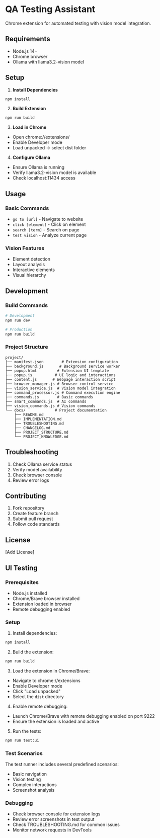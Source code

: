 # QA Testing Assistant

Chrome extension for automated testing with vision model integration.

## Requirements

- Node.js 14+
- Chrome browser
- Ollama with llama3.2-vision model

## Setup

1. **Install Dependencies**
```bash
npm install
```

2. **Build Extension**
```bash
npm run build
```

3. **Load in Chrome**
- Open chrome://extensions/
- Enable Developer mode
- Load unpacked -> select dist folder

4. **Configure Ollama**
- Ensure Ollama is running
- Verify llama3.2-vision model is available
- Check localhost:11434 access

## Usage

### Basic Commands
- `go to [url]` - Navigate to website
- `click [element]` - Click on element
- `search [term]` - Search on page
- `test vision` - Analyze current page

### Vision Features
- Element detection
- Layout analysis
- Interactive elements
- Visual hierarchy

## Development

### Build Commands
```bash
# Development
npm run dev

# Production
npm run build
```

### Project Structure
```
project/
├── manifest.json        # Extension configuration
├── background.js       # Background service worker
├── popup.html         # Extension UI template
├── popup.js          # UI logic and interactions
├── content.js       # Webpage interaction script
├── browser_manager.js # Browser control service
├── vision_service.js  # Vision model integration
├── command_processor.js # Command execution engine
├── commands.js        # Basic commands
├── smart_commands.js  # AI commands
├── vision_commands.js # Vision commands
└── docs/             # Project documentation
    ├── README.md
    ├── IMPLEMENTATION.md
    ├── TROUBLESHOOTING.md
    ├── CHANGELOG.md
    ├── PROJECT_STRUCTURE.md
    └── PROJECT_KNOWLEDGE.md
```

## Troubleshooting

1. Check Ollama service status
2. Verify model availability
3. Check browser console
4. Review error logs

## Contributing

1. Fork repository
2. Create feature branch
3. Submit pull request
4. Follow code standards

## License

[Add License]

## UI Testing

### Prerequisites
- Node.js installed
- Chrome/Brave browser installed
- Extension loaded in browser
- Remote debugging enabled

### Setup
1. Install dependencies:
```bash
npm install
```

2. Build the extension:
```bash
npm run build
```

3. Load the extension in Chrome/Brave:
- Navigate to chrome://extensions
- Enable Developer mode
- Click "Load unpacked"
- Select the `dist` directory

4. Enable remote debugging:
- Launch Chrome/Brave with remote debugging enabled on port 9222
- Ensure the extension is loaded and active

5. Run the tests:
```bash
npm run test:ui
```

### Test Scenarios
The test runner includes several predefined scenarios:
- Basic navigation
- Vision testing
- Complex interactions
- Screenshot analysis

### Debugging
- Check browser console for extension logs
- Review error screenshots in test output
- Check TROUBLESHOOTING.md for common issues
- Monitor network requests in DevTools